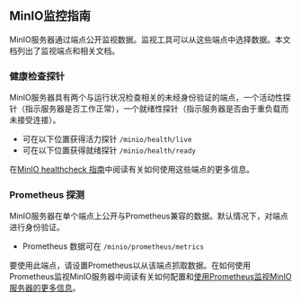 ## MinIO监控指南

MinIO服务器通过端点公开监视数据。监视工具可以从这些端点中选择数据。本文档列出了监视端点和相关文档。

### 健康检查探针

MinIO服务器具有两个与运行状况检查相关的未经身份验证的端点，一个活动性探针（指示服务器是否工作正常），一个就绪性探针（指示服务器是否由于重负载而未接受连接）。

- 可在以下位置获得活力探针 `/minio/health/live`
- 可在以下位置获得就绪探针 `/minio/health/ready`

在[MinIO healthcheck 指南](https://github.com/minio/minio/blob/master/docs/metrics/healthcheck/README.md)中阅读有关如何使用这些端点的更多信息。 

### Prometheus 探测

MinIO服务器在单个端点上公开与Prometheus兼容的数据。默认情况下，对端点进行身份验证。

- Prometheus 数据可在 `/minio/prometheus/metrics`

要使用此端点，请设置Prometheus以从该端点抓取数据。在如何使用Prometheus监视MinIO服务器中阅读有关如何配置和[使用Prometheus监视MinIO服务器的更多信息](https://github.com/minio/minio/blob/master/docs/metrics/prometheus/README.md)。